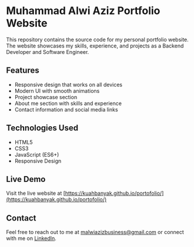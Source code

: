 # Muhammad Alwi Aziz Portfolio Website

This repository contains the source code for my personal portfolio website. The website showcases my skills, experience, and projects as a Backend Developer and Software Engineer.

## Features
- Responsive design that works on all devices
- Modern UI with smooth animations
- Project showcase section
- About me section with skills and experience
- Contact information and social media links

## Technologies Used
- HTML5
- CSS3
- JavaScript (ES6+)
- Responsive Design

## Live Demo
Visit the live website at [https://kuahbanyak.github.io/portofolio/](https://kuahbanyak.github.io/portofolio/)

## Contact
Feel free to reach out to me at malwiazizbusiness@gmail.com or connect with me on [LinkedIn](https://www.linkedin.com/in/muhammadalwiaziz/).
